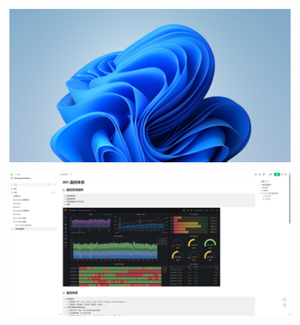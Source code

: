 









![image-20240820223112808](./images/image-20240820223112808.png)





![image-20240820223359437](./images/image-20240820223359437.png)